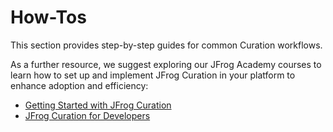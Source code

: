 # How-Tos

This section provides step-by-step guides for common Curation workflows.&#x20;

As a further resource, we suggest exploring our JFrog Academy courses to learn how to set up and implement JFrog Curation in your platform to enhance adoption and efficiency:

* [Getting Started with JFrog Curation](https://academy.jfrog.com/getting-started-with-jfrog-curation)
* [JFrog Curation for Developers](https://academy.jfrog.com/developing-with-jfrog-curation)
